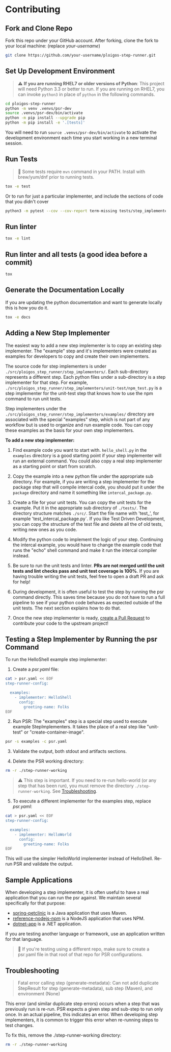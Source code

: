 # Contributing

## Fork and Clone Repo

Fork this repo under your GitHub account. After forking, clone the fork to your
local machine: (replace *your-username*)

```bash
git clone https://github.com/your-username/ploigos-step-runner.git
```

## Set Up Development Environment

> :warning: **If you are running RHEL7 or older versions of Python**: This project will need Python 3.3 or better to run. If you are running on RHEL7, you can invoke `python3` in place of `python` in the following commands.

```bash
cd ploigos-step-runner
python -m venv .venvs/psr-dev
source .venvs/psr-dev/bin/activate
python -m pip install --upgrade pip
python -m pip install -e '.[tests]'
```

You will need to run `source .venvs/psr-dev/bin/activate` to activate the
development environment each time you start working in a new terminal session.

## Run Tests

> :notebook: Some tests require `mvn` command in your PATH. Install with brew/yum/dnf prior to running tests.

```bash
tox -e test
```

Or to run for just a particular implementer, and include the sections of code that you didn't cover

```bash
python3 -m pytest --cov --cov-report term-missing tests/step_implementers/package/test_maven_package.py
```

## Run linter

```bash
tox -e lint
```

## Run linter and all tests (a good idea before a commit)

```bash
tox
```

## Generate the Documentation Locally

If you are updating the python documentation and want to generate locally this is how you do it.

```bash
tox -e docs
```

## Adding a New Step Implementer

The easiest way to add a new step implementer is to copy an existing step
implementer. The "example" step and it's implementers were created as examples
for developers to copy and create their own implementers.

The source code for step implementers is under
`./src/ploigos_step_runner/step_implementers/`. Each sub-directory represents a different step.
Each python files under a sub-directory is a step implementer for that step.
For example, `./src/ploigos_step_runner/step_implementers/unit-test/npm_test.py` is a step implementer
for the unit-test step that knows how to use the npm command to run unit tests.

Step implementers under the `./src/ploigos_step_runner/step_implementers/examples/` directory
are associated with the special "examples" step, which is not part of any workflow but is used
to organize and run example code. You can copy these examples as the basis for your own
step implementers.


**To add a new step implementer:**

1. Find example code you want to start with. `hello_shell.py` in the `examples` directory is a good
starting point if your step implementer will run an external command. You could also copy a real
step implementer as a starting point or start from scratch.

2. Copy the example into a new python file under the appropriate sub directory. For example, if you
are writing a step implementer for the package step that will compile intercal code, you should put it
under the `package` directory and name it something like `intercal_package.py`.

3. Create a file for your unit tests. You can copy the unit tests for the example. Put it in the
appropriate sub directory of `./tests/`. The directory structure matches `./src/`. Start the file name
with 'test_', for example 'test_intercal_package.py`. If you like Test Driven Development, you can copy
the structure of the test file and delete all the of old tests, writing new ones as you code.

4. Modify the python code to implement the logic of your step. Continuing the intercal example, you
would have to change the example code that runs the "echo" shell command and make it run the intercal
compiler instead. 

5. Be sure to run the unit tests and linter. **PRs are not merged until the unit tests and lint checks pass
and unit test coverage is 100%**. If you are having trouble writing the unit tests, feel free to open a
draft PR and ask for help!

6. During development, it is often useful to test the step by running the psr command directly. This saves
time because you do not have to run a full pipeline to see if your python code behaves as expected outside
of the unit tests. The next section explains how to do that.

7. Once the new step implementer is ready, [create a Pull Request](https://github.com/ploigos/ploigos-step-runner/compare)
to contribute your code to the upstream project!


## Testing a Step Implementer by Running the psr Command

To run the HelloShell example step implementer:

1. Create a *psr.yaml* file:
```bash
cat > psr.yaml << EOF
step-runner-config:

  examples:
    - implementer: HelloShell
      config:
        greeting-name: Folks
EOF
```

2. Run PSR:
The "examples" step is a special step used to execute example StepImplementers. It takes the place
of a real step like "unit-test" or "create-container-image".
```bash
psr -s examples -c psr.yaml
```

3. Validate the output, both stdout and artifacts sections.

4. Delete the PSR working directory:

```bash
rm -r ./step-runner-working
```

> :warning: This step is important. If you need to re-run hello-world (or any
> step that has been run), you must remove the directory
> `./step-runner-working`. See [Troubleshooting](#troubleshooting).

5. To execute a different implementer for the examples step, replace *psr.yaml*:
```bash
cat > psr.yaml << EOF
step-runner-config:

  examples:
    - implementer: HelloWorld
      config:
        greeting-name: Folks
EOF
```

This will use the simpler HelloWorld implementer instead of HelloShell. Re-run PSR
and validate the output.


## Sample Applications

When developing a step implementer, it is often useful to have a real application
that you can run the psr against. We maintain several specifically for that purpose:
* [spring-petclinic](https://github.com/ploigos/spring-petclinic/) is a Java application that uses Maven.
* [reference-nodejs-npm](https://github.com/ploigos-reference-apps/reference-nodejs-npm) is a NodeJS application that uses NPM.
* [dotnet-app](https://github.com/ploigos/dotnet-app/) is a .NET application.

If you are testing another language or framework, use an application written for that language.

> :notebook: If you're testing using a different repo, make sure to create a
psr.yaml file in that root of that repo for PSR configurations.

## Troubleshooting

> Fatal error calling step (generate-metadata): Can not add duplicate StepResult for step (generate-metadata), sub step (Maven), and environment (None)

This error (and similar duplicate step errors) occurs when a step that was previously run is re-run. PSR expects a given step and sub-step to run only once. In an actual pipeline, this indicates an error. When developing step implementers, it is common to trigger this error when re-running steps to test changes.

To fix this, remove the ./step-runner-working directory:

```bash
rm -r ./step-runner-working
```

